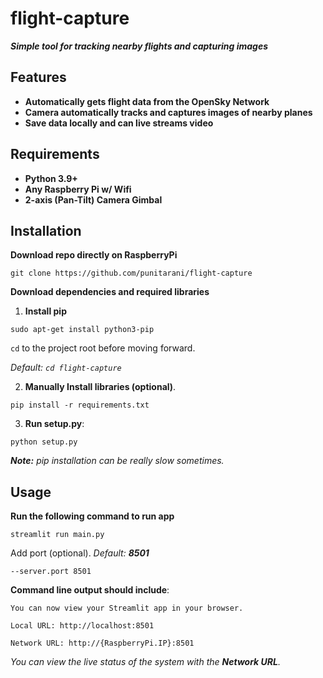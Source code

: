# flight-capture
***Simple tool for tracking nearby flights and capturing images***


## Features
* **Automatically gets flight data from the OpenSky Network**
* **Camera automatically tracks and captures images of nearby planes**
* **Save data locally and can live streams video**


## Requirements
* **Python 3.9+**
* **Any Raspberry Pi w/ Wifi**
* **2-axis (Pan-Tilt) Camera Gimbal**


## Installation
**Download repo directly on RaspberryPi**

`git clone https://github.com/punitarani/flight-capture`


**Download dependencies and required libraries**

1. **Install pip** 

`sudo apt-get install python3-pip`

`cd` to the project root before moving forward.

*Default: `cd flight-capture`*

2. **Manually Install libraries (optional)**. 

`pip install -r requirements.txt`

3. **Run setup.py**:

`python setup.py`

***Note:** pip installation can be really slow sometimes.*

## Usage
**Run the following command to run app**

`streamlit run main.py`

Add port (optional). *Default: **8501***

`--server.port 8501`

**Command line output should include**:
```commandline
You can now view your Streamlit app in your browser.

Local URL: http://localhost:8501

Network URL: http://{RaspberryPi.IP}:8501

```
*You can view the live status of the system with the **Network URL**.*
